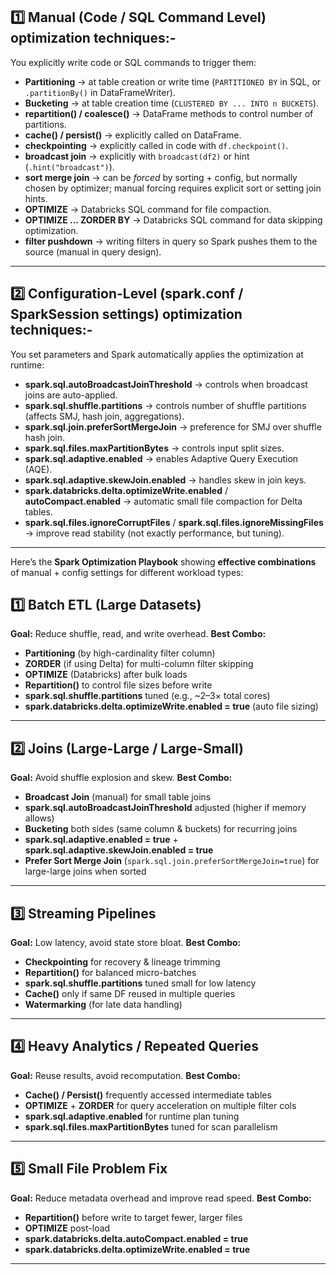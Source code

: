 
## **1️⃣ Manual (Code / SQL Command Level)** optimization techniques:-

You explicitly write code or SQL commands to trigger them:

* **Partitioning** → at table creation or write time (`PARTITIONED BY` in SQL, or `.partitionBy()` in DataFrameWriter).
* **Bucketing** → at table creation time (`CLUSTERED BY ... INTO n BUCKETS`).
* **repartition() / coalesce()** → DataFrame methods to control number of partitions.
* **cache() / persist()** → explicitly called on DataFrame.
* **checkpointing** → explicitly called in code with `df.checkpoint()`.
* **broadcast join** → explicitly with `broadcast(df2)` or hint (`.hint("broadcast")`).
* **sort merge join** → can be *forced* by sorting + config, but normally chosen by optimizer; manual forcing requires explicit sort or setting join hints.
* **OPTIMIZE** → Databricks SQL command for file compaction.
* **OPTIMIZE ... ZORDER BY** → Databricks SQL command for data skipping optimization.
* **filter pushdown** → writing filters in query so Spark pushes them to the source (manual in query design).

---

## **2️⃣ Configuration-Level (spark.conf / SparkSession settings)** optimization techniques:-

You set parameters and Spark automatically applies the optimization at runtime:

* **spark.sql.autoBroadcastJoinThreshold** → controls when broadcast joins are auto-applied.
* **spark.sql.shuffle.partitions** → controls number of shuffle partitions (affects SMJ, hash join, aggregations).
* **spark.sql.join.preferSortMergeJoin** → preference for SMJ over shuffle hash join.
* **spark.sql.files.maxPartitionBytes** → controls input split sizes.
* **spark.sql.adaptive.enabled** → enables Adaptive Query Execution (AQE).
* **spark.sql.adaptive.skewJoin.enabled** → handles skew in join keys.
* **spark.databricks.delta.optimizeWrite.enabled** / **autoCompact.enabled** → automatic small file compaction for Delta tables.
* **spark.sql.files.ignoreCorruptFiles** / **spark.sql.files.ignoreMissingFiles** → improve read stability (not exactly performance, but tuning).

---

Here’s the **Spark Optimization Playbook** showing **effective combinations** of manual + config settings for different workload types:

## **1️⃣ Batch ETL (Large Datasets)**

**Goal:** Reduce shuffle, read, and write overhead.
**Best Combo:**

* **Partitioning** (by high-cardinality filter column)
* **ZORDER** (if using Delta) for multi-column filter skipping
* **OPTIMIZE** (Databricks) after bulk loads
* **Repartition()** to control file sizes before write
* **spark.sql.shuffle.partitions** tuned (e.g., \~2–3× total cores)
* **spark.databricks.delta.optimizeWrite.enabled = true** (auto file sizing)

---

## **2️⃣ Joins (Large-Large / Large-Small)**

**Goal:** Avoid shuffle explosion and skew.
**Best Combo:**

* **Broadcast Join** (manual) for small table joins
* **spark.sql.autoBroadcastJoinThreshold** adjusted (higher if memory allows)
* **Bucketing** both sides (same column & buckets) for recurring joins
* **spark.sql.adaptive.enabled = true** + **spark.sql.adaptive.skewJoin.enabled = true**
* **Prefer Sort Merge Join** (`spark.sql.join.preferSortMergeJoin=true`) for large-large joins when sorted

---

## **3️⃣ Streaming Pipelines**

**Goal:** Low latency, avoid state store bloat.
**Best Combo:**

* **Checkpointing** for recovery & lineage trimming
* **Repartition()** for balanced micro-batches
* **spark.sql.shuffle.partitions** tuned small for low latency
* **Cache()** only if same DF reused in multiple queries
* **Watermarking** (for late data handling)

---

## **4️⃣ Heavy Analytics / Repeated Queries**

**Goal:** Reuse results, avoid recomputation.
**Best Combo:**

* **Cache() / Persist()** frequently accessed intermediate tables
* **OPTIMIZE** + **ZORDER** for query acceleration on multiple filter cols
* **spark.sql.adaptive.enabled** for runtime plan tuning
* **spark.sql.files.maxPartitionBytes** tuned for scan parallelism

---

## **5️⃣ Small File Problem Fix**

**Goal:** Reduce metadata overhead and improve read speed.
**Best Combo:**

* **Repartition()** before write to target fewer, larger files
* **OPTIMIZE** post-load
* **spark.databricks.delta.autoCompact.enabled = true**
* **spark.databricks.delta.optimizeWrite.enabled = true**

---




